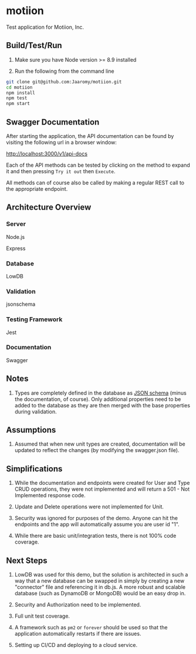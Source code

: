 # motiion

Test application for Motiion, Inc.

## Build/Test/Run

1. Make sure you have Node version >= 8.9 installed

2. Run the following from the command line

```bash
git clone git@github.com:Jaaromy/motiion.git
cd motiion
npm install
npm test
npm start
```

## Swagger Documentation

After starting the application, the API documentation can be found by visiting the following url in a browser window:

[http://localhost:3000/v1/api-docs](http://localhost:3000/v1/api-docs)

Each of the API methods can be tested by clicking on the method to expand it and then pressing `Try it out` then `Execute`.

All methods can of course also be called by making a regular REST call to the appropriate endpoint.

## Architecture Overview

### Server

Node.js

Express

### Database

LowDB

### Validation

jsonschema

### Testing Framework

Jest

### Documentation

Swagger

## Notes

1. Types are completely defined in the database as [JSON schema](http://json-schema.org/) (minus the documentation, of course). Only additional properties need to be added to the database as they are then merged with the base properties during validation.

## Assumptions

1. Assumed that when new unit types are created, documentation will be updated to reflect the changes (by modifying the swagger.json file).

## Simplifications

1. While the documentation and endpoints were created for User and Type CRUD operations, they were not implemented and will return a 501 - Not Implemented response code.

2. Update and Delete operations were not implemented for Unit.

3. Security was ignored for purposes of the demo. Anyone can hit the endpoints and the app will automatically assume you are user id "1".

4. While there are basic unit/integration tests, there is not 100% code coverage.

## Next Steps

1. LowDB was used for this demo, but the solution is architected in such a way that a new database can be swapped in simply by creating a new "connector" file and referencing it in db.js. A more robust and scalable database (such as DynamoDB or MongoDB) would be an easy drop in.

2. Security and Authorization need to be implemented.

3. Full unit test coverage.

4. A framework such as `pm2` or `forever` should be used so that the application automatically restarts if there are issues.

5. Setting up CI/CD and deploying to a cloud service.
